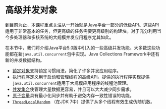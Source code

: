 # 高级并发对象

到目前为止，本课程重点关注从一开始就是Java平台一部分的低级API。这些API适用于非常基本的任务，但更高级的任务需要更高级别的构建块。对于充分利用当今多处理器和多核系统的大规模并发应用程序尤其如此。

在本节中，我们将介绍Java平台5.0版中引入的一些高级并发功能。大多数这些功能都在新`java.util.concurrent`包中实现。Java Collections Framework中还有新的并发数据结构。

- [锁定对象](newlocks.html)支持锁定习惯用法，简化了许多并发应用程序。
- [执行程序](executors.html)定义用于启动和管理线程的高级API。提供的执行程序实现提供`java.util.concurrent`适用于大规模应用程序的线程池管理。
- [并发集合](collections.html)使管理大量数据更容易，并且可以大大减少同步需求。
- [原子变量](atomicvars.html)具有最小化同步并有助于避免内存一致性错误的功能。
- [`ThreadLocalRandom`](threadlocalrandom.html) （在JDK 7中）提供了从多个线程有效生成伪随机数。